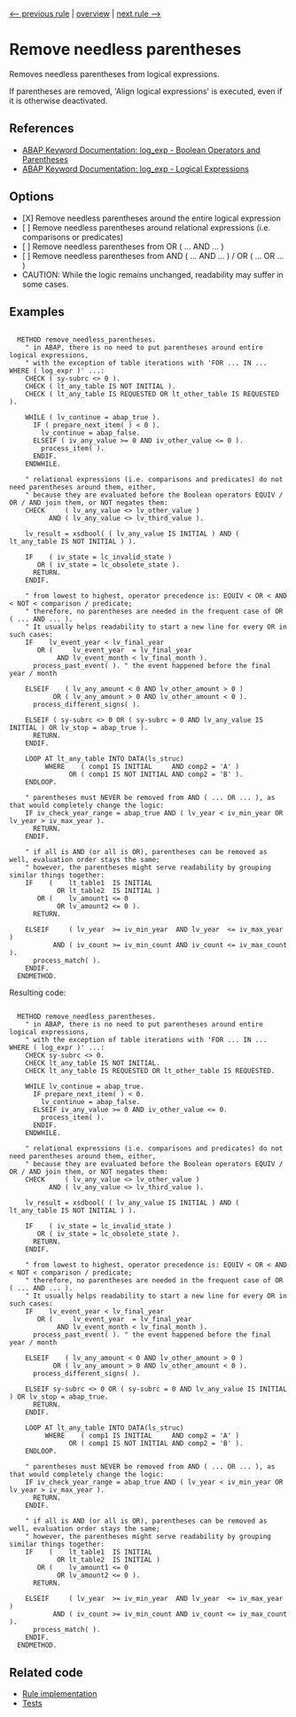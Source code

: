 [<-- previous rule](LogicalOperatorPositionRule.md) | [overview](../rules.md) | [next rule -->](EmptyCommandRule.md)

# Remove needless parentheses

Removes needless parentheses from logical expressions.

If parentheses are removed, 'Align logical expressions' is executed, even if it is otherwise deactivated.

## References

* [ABAP Keyword Documentation: log\_exp - Boolean Operators and Parentheses](https://help.sap.com/doc/abapdocu_latest_index_htm/latest/en-US/index.htm?file=abenlogexp_boole.htm)
* [ABAP Keyword Documentation: log\_exp - Logical Expressions](https://help.sap.com/doc/abapdocu_latest_index_htm/latest/en-US/index.htm?file=abenlogexp.htm)

## Options

* \[X\] Remove needless parentheses around the entire logical expression
* \[ \] Remove needless parentheses around relational expressions \(i.e. comparisons or predicates\)
* \[ \] Remove needless parentheses from OR  \( ... AND ... \)
* \[ \] Remove needless parentheses from AND \( ... AND ... \) /  OR  \( ... OR ... \)
* CAUTION: While the logic remains unchanged, readability may suffer in some cases.

## Examples


```ABAP

  METHOD remove_needless_parentheses.
    " in ABAP, there is no need to put parentheses around entire logical expressions,
    " with the exception of table iterations with 'FOR ... IN ... WHERE ( log_expr )' ...:
    CHECK ( sy-subrc <> 0 ).
    CHECK ( lt_any_table IS NOT INITIAL ).
    CHECK ( lt_any_table IS REQUESTED OR lt_other_table IS REQUESTED ).

    WHILE ( lv_continue = abap_true ).
      IF ( prepare_next_item( ) < 0 ).
        lv_continue = abap_false.
      ELSEIF ( iv_any_value >= 0 AND iv_other_value <= 0 ).
        process_item( ).
      ENDIF.
    ENDWHILE.

    " relational expressions (i.e. comparisons and predicates) do not need parentheses around them, either,
    " because they are evaluated before the Boolean operators EQUIV / OR / AND join them, or NOT negates them:
    CHECK     ( lv_any_value <> lv_other_value )
          AND ( lv_any_value <> lv_third_value ).

    lv_result = xsdbool( ( lv_any_value IS INITIAL ) AND ( lt_any_table IS NOT INITIAL ) ).

    IF    ( iv_state = lc_invalid_state )
       OR ( iv_state = lc_obsolete_state ).
      RETURN.
    ENDIF.

    " from lowest to highest, operator precedence is: EQUIV < OR < AND < NOT < comparison / predicate;
    " therefore, no parentheses are needed in the frequent case of OR ( ... AND ... ).
    " It usually helps readability to start a new line for every OR in such cases:
    IF    lv_event_year < lv_final_year
       OR (     lv_event_year  = lv_final_year
            AND lv_event_month < lv_final_month ).
      process_past_event( ). " the event happened before the final year / month

    ELSEIF    ( lv_any_amount < 0 AND lv_other_amount > 0 )
           OR ( lv_any_amount > 0 AND lv_other_amount < 0 ).
      process_different_signs( ).

    ELSEIF ( sy-subrc <> 0 OR ( sy-subrc = 0 AND lv_any_value IS INITIAL ) OR lv_stop = abap_true ).
      RETURN.
    ENDIF.

    LOOP AT lt_any_table INTO DATA(ls_struc)
         WHERE    ( comp1 IS INITIAL     AND comp2 = 'A' )
               OR ( comp1 IS NOT INITIAL AND comp2 = 'B' ).
    ENDLOOP.

    " parentheses must NEVER be removed from AND ( ... OR ... ), as that would completely change the logic:
    IF iv_check_year_range = abap_true AND ( lv_year < iv_min_year OR lv_year > iv_max_year ).
      RETURN.
    ENDIF.

    " if all is AND (or all is OR), parentheses can be removed as well, evaluation order stays the same;
    " however, the parentheses might serve readability by grouping similar things together:
    IF    (    lt_table1  IS INITIAL
            OR lt_table2  IS INITIAL )
       OR (    lv_amount1 <= 0
            OR lv_amount2 <= 0 ).
      RETURN.

    ELSEIF     ( lv_year  >= iv_min_year  AND lv_year  <= iv_max_year )
           AND ( iv_count >= iv_min_count AND iv_count <= iv_max_count ).
      process_match( ).
    ENDIF.
  ENDMETHOD.
```

Resulting code:

```ABAP

  METHOD remove_needless_parentheses.
    " in ABAP, there is no need to put parentheses around entire logical expressions,
    " with the exception of table iterations with 'FOR ... IN ... WHERE ( log_expr )' ...:
    CHECK sy-subrc <> 0.
    CHECK lt_any_table IS NOT INITIAL.
    CHECK lt_any_table IS REQUESTED OR lt_other_table IS REQUESTED.

    WHILE lv_continue = abap_true.
      IF prepare_next_item( ) < 0.
        lv_continue = abap_false.
      ELSEIF iv_any_value >= 0 AND iv_other_value <= 0.
        process_item( ).
      ENDIF.
    ENDWHILE.

    " relational expressions (i.e. comparisons and predicates) do not need parentheses around them, either,
    " because they are evaluated before the Boolean operators EQUIV / OR / AND join them, or NOT negates them:
    CHECK     ( lv_any_value <> lv_other_value )
          AND ( lv_any_value <> lv_third_value ).

    lv_result = xsdbool( ( lv_any_value IS INITIAL ) AND ( lt_any_table IS NOT INITIAL ) ).

    IF    ( iv_state = lc_invalid_state )
       OR ( iv_state = lc_obsolete_state ).
      RETURN.
    ENDIF.

    " from lowest to highest, operator precedence is: EQUIV < OR < AND < NOT < comparison / predicate;
    " therefore, no parentheses are needed in the frequent case of OR ( ... AND ... ).
    " It usually helps readability to start a new line for every OR in such cases:
    IF    lv_event_year < lv_final_year
       OR (     lv_event_year  = lv_final_year
            AND lv_event_month < lv_final_month ).
      process_past_event( ). " the event happened before the final year / month

    ELSEIF    ( lv_any_amount < 0 AND lv_other_amount > 0 )
           OR ( lv_any_amount > 0 AND lv_other_amount < 0 ).
      process_different_signs( ).

    ELSEIF sy-subrc <> 0 OR ( sy-subrc = 0 AND lv_any_value IS INITIAL ) OR lv_stop = abap_true.
      RETURN.
    ENDIF.

    LOOP AT lt_any_table INTO DATA(ls_struc)
         WHERE    ( comp1 IS INITIAL     AND comp2 = 'A' )
               OR ( comp1 IS NOT INITIAL AND comp2 = 'B' ).
    ENDLOOP.

    " parentheses must NEVER be removed from AND ( ... OR ... ), as that would completely change the logic:
    IF iv_check_year_range = abap_true AND ( lv_year < iv_min_year OR lv_year > iv_max_year ).
      RETURN.
    ENDIF.

    " if all is AND (or all is OR), parentheses can be removed as well, evaluation order stays the same;
    " however, the parentheses might serve readability by grouping similar things together:
    IF    (    lt_table1  IS INITIAL
            OR lt_table2  IS INITIAL )
       OR (    lv_amount1 <= 0
            OR lv_amount2 <= 0 ).
      RETURN.

    ELSEIF     ( lv_year  >= iv_min_year  AND lv_year  <= iv_max_year )
           AND ( iv_count >= iv_min_count AND iv_count <= iv_max_count ).
      process_match( ).
    ENDIF.
  ENDMETHOD.
```

## Related code

* [Rule implementation](../../com.sap.adt.abapcleaner/src/com/sap/adt/abapcleaner/rules/syntax/NeedlessParenthesesRule.java)
* [Tests](../../test/com.sap.adt.abapcleaner.test/src/com/sap/adt/abapcleaner/rules/syntax/NeedlessParenthesesTest.java)

